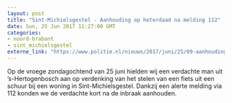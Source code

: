 ```yaml
---
layout: post
title: "Sint-Michielsgestel - Aanhouding op heterdaad na melding 112"
date: Sun, 25 Jun 2017 11:27:00 GMT
categories: 
- noord-brabant 
- sint_michielsgestel 
externe_link: "https://www.politie.nl/nieuws/2017/juni/25/09-aanhouding-op-heterdaad-na-melding-112.html"
---
```


Op de vroege zondagochtend van 25 juni hielden wij een verdachte man uit ’s-Hertogenbosch aan op verdenking van het stelen van een fiets uit een schuur bij een woning in Sint-Michielsgestel. Dankzij een alerte melding via 112 konden we de verdachte kort na de inbraak aanhouden.

